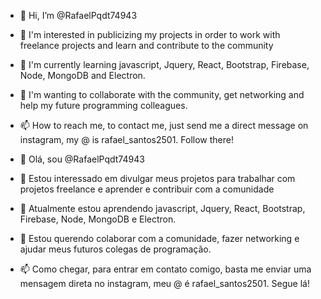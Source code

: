- 👋 Hi, I’m @RafaelPqdt74943
- 👀 I'm interested in publicizing my projects in order to work with freelance projects and learn and contribute to the community
- 🌱 I'm currently learning javascript, Jquery, React, Bootstrap, Firebase, Node, MongoDB and Electron.
- 💞️ I'm wanting to collaborate with the community, get networking and help my future programming colleagues.
- 📫 How to reach me, to contact me, just send me a direct message on instagram, my @ is rafael_santos2501. Follow there!

- 👋 Olá, sou @RafaelPqdt74943
- 👀 Estou interessado em divulgar meus projetos para trabalhar com projetos freelance e aprender e contribuir com a comunidade
- 🌱 Atualmente estou aprendendo javascript, Jquery, React, Bootstrap, Firebase, Node, MongoDB e Electron.
- 💞️ Estou querendo colaborar com a comunidade, fazer networking e ajudar meus futuros colegas de programação.
- 📫 Como chegar, para entrar em contato comigo, basta me enviar uma mensagem direta no instagram, meu @ é rafael_santos2501. Segue lá!

<!---
RafaelPqdt74943/RafaelPqdt74943 is a ✨ special ✨ repository because its `README.md` (this file) appears on your GitHub profile.
You can click the Preview link to take a look at your changes.
--->
